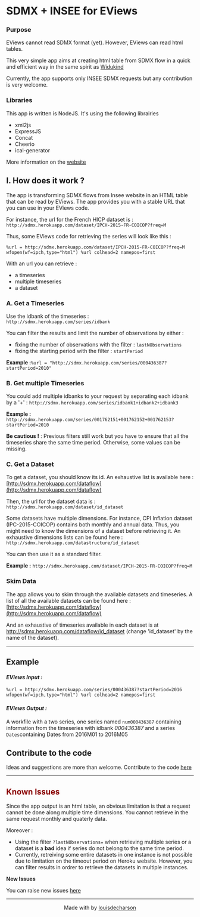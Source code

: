 # SDMX + INSEE for EViews

### Purpose

EViews cannot read SDMX format (yet). However, EViews can read html tables.

This very simple app aims at creating html table from SDMX flow in a quick and efficient way in the same spirit as [Widukind](https://github.com/Widukind)

Currently, the app supports only INSEE SDMX requests but any contribution is very welcome.

### Libraries

This app is written is NodeJS. It's using the following librairies

* xml2js
* ExpressJS
* Concat
* Cheerio
* ical-generator

More information on the [website](http://sdmx.herokuapp.com) 

<a name="howitworks"></a>
 
## I. How does it work ?
 
The app is transforming SDMX flows from Insee website in an HTML table that can be read by EViews. The app provides you with a stable URL that you can use in your EViews code.
 
For instance, the url for the French HICP dataset is : `http://sdmx.herokuapp.com/dataset/IPCH-2015-FR-COICOP?freq=M`
 
Thus, some EViews code for retrieving the series will look like this :

```
%url = http://sdmx.herokuapp.com/dataset/IPCH-2015-FR-COICOP?freq=M
wfopen(wf=ipch,type="html") %url colhead=2 namepos=first
```

With an url you can retrieve :
 
*   a timeseries
*   multiple timeseries
*   a dataset
 
 
### A. Get a Timeseries
 
Use the idbank of the timeseries : `http://sdmx.herokuapp.com/series/idbank`
 
You can filter the results and limit the number of observations by either :
 
*   fixing the number of observations with the filter : `lastNObservations`
*   fixing the starting period with the filter : `startPeriod`
 
**Example :**`%url = "http://sdmx.herokuapp.com/series/000436387?startPeriod=2010"`
 
 
### B. Get multiple Timeseries
 
You could add multiple idbanks to your request by separating each idbank by a '+' : `http://sdmx.herokuapp.com/series/idbank1+idbank2+idbank3`
 
**Example :** `http://sdmx.herokuapp.com/series/001762151+001762152+001762153?startPeriod=2010`
 
**Be cautious !** :  Previous filters still work but you have to ensure that all the timeseries share the same time period. Otherwise, some values can be missing.
 
 
### C. Get a Dataset
 
To get a dataset, you should know its id. An exhaustive list is available here : [http://sdmx.herokuapp.com/dataflow](http://sdmx.herokuapp.com/dataflow)
 
Then, the url for the dataset data is : `http://sdmx.herokuapp.com/dataset/id_dataset`
 
Some datasets have multiple dimensions. For instance, CPI Inflation dataset (IPC-2015-COICOP) contains both monthly and annual data. Thus, you might need to know the dimensions of a dataset before retrieving it.
An exhaustive dimensions lists can be found here : `http://sdmx.herokuapp.com/datastructure/id_dataset`
 
You can then use it as a standard filter.
 
**Example :** `http://sdmx.herokuapp.com/dataset/IPCH-2015-FR-COICOP?freq=M`
 
 
### Skim Data
 
The app allows you to skim through the available datasets and timeseries. A list of all the available datasets can be found here : [http://sdmx.herokuapp.com/dataflow](http://sdmx.herokuapp.com/dataflow)
 
And an exhaustive of timeseries available in each dataset is at http://sdmx.herokuapp.com/dataflow/id_dataset (change 'id_dataset' by the name of the dataset).
 
* * *
 
## Example
 
#### _EViews Input :_
 
 ```
%url = http://sdmx.herokuapp.com/series/000436387?startPeriod=2016
wfopen(wf=ipch,type="html") %url colhead=2 namepos=first
```

#### _EViews Output :_
 
A workfile with a two series, one series named `num000436387` containing information from the timeseries with idbank _000436387_ and a series `Dates`containing Dates from 2016M01 to 2016M05
 
<a name="codesource"></a>
 
## Contribute to the code
 
Ideas and suggestions are more than welcome. Contribute to the code [here](https://github.com/louisdecharson/eviewsSDMX)
 
* * *
 
<a class="issues"></a><font color="darkRed">
 
## Known Issues
 
</font>
 
Since the app output is an html table, an obvious limitation is that a request cannot be done along multiple time dimensions. You cannot retrieve in the same request monthly and quaterly data.
 
Moreover :
 
*   Using the filter `?lastNObservations=` when retrieving multiple series or a dataset is a **bad** idea if series do not belong to the same time period.
*   Currently, retreiving some entire datasets in one instance is not possible due to limitation on the timeout period on Heroku website. However, you can filter results in ordrer to retrieve the datasets in multiple instances.
 
**New Issues**
 
You can raise new issues [here](https://github.com/louisdecharson/eviewsSDMX/issues/new)
 
 
* * *
 
 
<center>
 
Made with by [louisdecharson](https://github.com/louisdecharson/)
 
</center>
 
